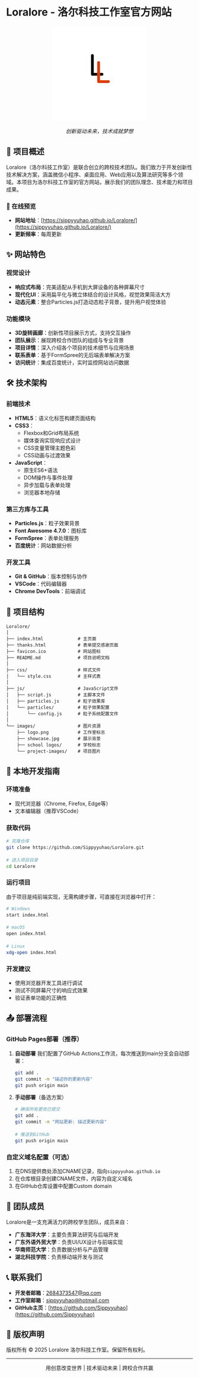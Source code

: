 # Loralore - 洛尔科技工作室官方网站

<div align="center">
  <img src="./images/favicon.png" alt="Loralore Logo" width="256">
  <p><em>创新驱动未来，技术成就梦想</em></p>
</div>

## 📌 项目概述

Loralore（洛尔科技工作室）是联合创立的跨校技术团队。我们致力于开发创新性技术解决方案，涵盖微信小程序、桌面应用、Web应用以及算法研究等多个领域。本项目为洛尔科技工作室的官方网站，展示我们的团队理念、技术能力和项目成果。

### 🔗 在线预览

- **网站地址**：[https://sippyyuhao.github.io/Loralore/](https://sippyyuhao.github.io/Loralore/)
- **更新频率**：每周更新

## ✨ 网站特色

### 视觉设计
- **响应式布局**：完美适配从手机到大屏设备的各种屏幕尺寸
- **现代化UI**：采用扁平化与微立体结合的设计风格，视觉效果简洁大方
- **动态元素**：整合Particles.js打造动态粒子背景，提升用户视觉体验

### 功能模块
- **3D旋转画廊**：创新性项目展示方式，支持交互操作
- **团队展示**：展现跨校合作团队的组成与专业背景
- **项目详情**：深入介绍各个项目的技术细节与应用场景
- **联系表单**：基于FormSpree的无后端表单解决方案
- **访问统计**：集成百度统计，实时监控网站访问数据

## 🛠️ 技术架构

### 前端技术
- **HTML5**：语义化标签构建页面结构
- **CSS3**：
  - Flexbox和Grid布局系统
  - 媒体查询实现响应式设计
  - CSS变量管理主题色彩
  - CSS动画与过渡效果
- **JavaScript**：
  - 原生ES6+语法
  - DOM操作与事件处理
  - 异步加载与表单处理
  - 浏览器本地存储

### 第三方库与工具
- **Particles.js**：粒子效果背景
- **Font Awesome 4.7.0**：图标库
- **FormSpree**：表单处理服务
- **百度统计**：网站数据分析

### 开发工具
- **Git & GitHub**：版本控制与协作
- **VSCode**：代码编辑器
- **Chrome DevTools**：前端调试

## 📂 项目结构

```
Loralore/
│
├── index.html             # 主页面
├── thanks.html            # 表单提交感谢页面
├── favicon.ico            # 网站图标
├── README.md              # 项目说明文档
│
├── css/                   # 样式文件
│   └── style.css          # 主样式表
│
├── js/                    # JavaScript文件
│   ├── script.js          # 主脚本文件
│   ├── particles.js       # 粒子效果库
│   └── particles/         # 粒子效果配置
│       └── config.js      # 粒子系统配置文件
│
└── images/                # 图片资源
    ├── logo.png           # 工作室标志
    ├── showcase.jpg       # 展示背景
    ├── school logos/      # 学校标志
    └── project-images/    # 项目图片
```

## 🚀 本地开发指南

### 环境准备
- 现代浏览器（Chrome, Firefox, Edge等）
- 文本编辑器（推荐VSCode）

### 获取代码
```bash
# 克隆仓库
git clone https://github.com/Sippyyuhao/Loralore.git

# 进入项目目录
cd Loralore
```

### 运行项目
由于项目是纯前端实现，无需构建步骤，可直接在浏览器中打开：

```bash
# Windows
start index.html

# macOS
open index.html

# Linux
xdg-open index.html
```

### 开发建议
- 使用浏览器开发工具进行调试
- 测试不同屏幕尺寸的响应式效果
- 验证表单功能的正确性

## 📤 部署流程

### GitHub Pages部署（推荐）

1. **自动部署**
   我们配置了GitHub Actions工作流，每次推送到main分支会自动部署：

   ```bash
   git add .
   git commit -m "描述你的更新内容"
   git push origin main
   ```

2. **手动部署**（备选方案）
   ```bash
   # 确保所有更改已提交
   git add .
   git commit -m "网站更新: 描述更新内容"
   
   # 推送到GitHub
   git push origin main
   ```

### 自定义域名配置（可选）
1. 在DNS提供商处添加CNAME记录，指向`sippyyuhao.github.io`
2. 在仓库根目录创建CNAME文件，内容为自定义域名
3. 在GitHub仓库设置中配置Custom domain

## 👥 团队成员

Loralore是一支充满活力的跨校学生团队，成员来自：
- **广东海洋大学**：主要负责算法研究与后端开发
- **广东外语外贸大学**：负责UI/UX设计与前端实现
- **华南师范大学**：负责数据分析与产品管理
- **湖北科技学院**：负责移动端开发与测试

## 📞 联系我们

- **开发者邮箱**：2684373547@qq.com
- **工作室邮箱**：sippyyuhao@hotmail.com
- **GitHub主页**：[https://github.com/Sippyyuhao](https://github.com/Sippyyuhao)

## 📜 版权声明

版权所有 © 2025 Loralore 洛尔科技工作室。保留所有权利。

---

<div align="center">
  <p>用创意改变世界 | 技术驱动未来 | 跨校合作共赢</p>
</div> 